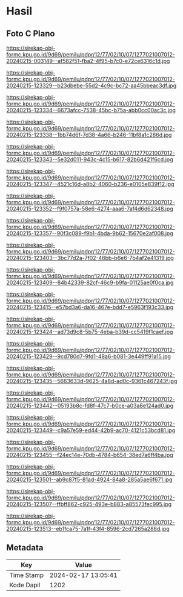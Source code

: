 # Hasil

## Foto C Plano

https://sirekap-obj-formc.kpu.go.id/9d69/pemilu/pdpr/12/77/02/10/07/1277021007012-20240215-003149--af582f51-fba2-4f95-b7c0-e72ce6316c1d.jpg

https://sirekap-obj-formc.kpu.go.id/9d69/pemilu/pdpr/12/77/02/10/07/1277021007012-20240215-123329--b23dbebe-55d2-4c9c-bc72-aa45bbeac3df.jpg

https://sirekap-obj-formc.kpu.go.id/9d69/pemilu/pdpr/12/77/02/10/07/1277021007012-20240215-123334--6673afcc-7538-45bc-b75a-abb0cc00ac3c.jpg

https://sirekap-obj-formc.kpu.go.id/9d69/pemilu/pdpr/12/77/02/10/07/1277021007012-20240215-123338--1bb74d6f-7d38-4a66-b246-11bf8a1c286d.jpg

https://sirekap-obj-formc.kpu.go.id/9d69/pemilu/pdpr/12/77/02/10/07/1277021007012-20240215-123343--5e32d011-943c-4c15-b617-82b6d421f6cd.jpg

https://sirekap-obj-formc.kpu.go.id/9d69/pemilu/pdpr/12/77/02/10/07/1277021007012-20240215-123347--4521c16d-a8b2-4060-b236-e0105e839f12.jpg

https://sirekap-obj-formc.kpu.go.id/9d69/pemilu/pdpr/12/77/02/10/07/1277021007012-20240215-123352--f9f0757a-58e6-4274-aaa6-7af4d6d62348.jpg

https://sirekap-obj-formc.kpu.go.id/9d69/pemilu/pdpr/12/77/02/10/07/1277021007012-20240215-123357--90f3c089-f9b1-4bda-9b62-15670e2af008.jpg

https://sirekap-obj-formc.kpu.go.id/9d69/pemilu/pdpr/12/77/02/10/07/1277021007012-20240215-123403--3bc77d2a-7f02-46bb-b6e6-7b4af2e41319.jpg

https://sirekap-obj-formc.kpu.go.id/9d69/pemilu/pdpr/12/77/02/10/07/1277021007012-20240215-123409--84b42339-82cf-46c9-b9fa-01125ae0f0ca.jpg

https://sirekap-obj-formc.kpu.go.id/9d69/pemilu/pdpr/12/77/02/10/07/1277021007012-20240215-123415--e57bd3a6-da16-467e-bdd7-e5963f193c33.jpg

https://sirekap-obj-formc.kpu.go.id/9d69/pemilu/pdpr/12/77/02/10/07/1277021007012-20240215-123424--ad73d9c8-5b75-4eba-b39d-cc5419f1caef.jpg

https://sirekap-obj-formc.kpu.go.id/9d69/pemilu/pdpr/12/77/02/10/07/1277021007012-20240215-123429--9cd780d7-9fd1-48a6-b081-3e449ff91a15.jpg

https://sirekap-obj-formc.kpu.go.id/9d69/pemilu/pdpr/12/77/02/10/07/1277021007012-20240215-123435--5663633d-9625-4a8d-ad0c-9361c467243f.jpg

https://sirekap-obj-formc.kpu.go.id/9d69/pemilu/pdpr/12/77/02/10/07/1277021007012-20240215-123442--05193b8c-fd8f-47c7-b0ce-a03a8e124ad0.jpg

https://sirekap-obj-formc.kpu.go.id/9d69/pemilu/pdpr/12/77/02/10/07/1277021007012-20240215-123449--c9a57e59-ed44-42b9-ac70-4121c53bcd81.jpg

https://sirekap-obj-formc.kpu.go.id/9d69/pemilu/pdpr/12/77/02/10/07/1277021007012-20240215-123455--f24ec14e-70db-4784-b654-38ed7a6ff4ba.jpg

https://sirekap-obj-formc.kpu.go.id/9d69/pemilu/pdpr/12/77/02/10/07/1277021007012-20240215-123501--ab9c87f5-81ad-4924-84a8-285a5ae6f671.jpg

https://sirekap-obj-formc.kpu.go.id/9d69/pemilu/pdpr/12/77/02/10/07/1277021007012-20240215-123507--ffbff862-c925-493e-b883-a85573fec995.jpg

https://sirekap-obj-formc.kpu.go.id/9d69/pemilu/pdpr/12/77/02/10/07/1277021007012-20240215-123513--eb1fca75-7a1f-43f4-8596-2cd7265a288d.jpg


## Metadata

| Key        | Value               |
| ---------- | ------------------- |
| Time Stamp | 2024-02-17 13:05:41 |
| Kode Dapil | 1202                |



